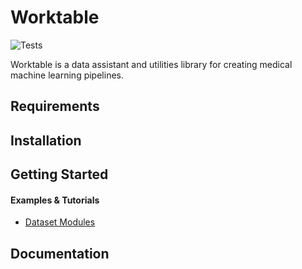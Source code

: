 # Worktable
![Tests](https://github.com/kshen3778/Worktable/actions/workflows/main.yml/badge.svg)

Worktable is a data assistant and utilities library for creating medical machine learning pipelines.

## Requirements

## Installation

## Getting Started
#### Examples & Tutorials
- [Dataset Modules](https://github.com/kshen3778/Worktable/tree/main/examples/Dataset_Example.ipynb)

## Documentation
